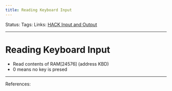 ```yaml
---
title: Reading Keyboard Input
---
```

Status:
Tags:
Links: [HACK Input and Output](out/hack-input-and-output.md)
___
# Reading Keyboard Input
- Read contents of RAM[24576] (address KBD)
- 0 means no key is presed
___
References: